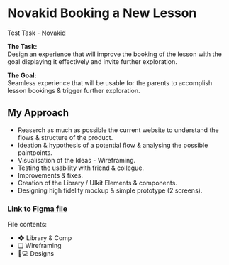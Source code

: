 # Novakid Booking a New Lesson
Test Task - [Novakid](http://novakidschool.com/)

**The Task:** <br> Design an experience that will improve the booking of the lesson with the goal displaying it effectively and invite further exploration.

**The Goal:** <br> Seamless experience that will be usable for the parents to accomplish lesson bookings & trigger further exploration.

## **My Approach**
- Reaserch as much as possible the current website to understand the flows & structure of the product.
- Ideation & hypothesis of a potential flow & analysing the possible paintpoints.
- Visualisation of the Ideas - Wireframing.
- Testing the usability with friend & collegue.
- Improvements & fixes.
- Creation of the Library / UIkit Elements & components.
- Designing high fidelity mockup & simple prototype (2 screens).

### **Link to [Figma file](https://www.figma.com/file/x9QGnBtLEgPYrT3AotIFqJ/booking-a-new-lesson?node-id=0%3A1)**
File contents:
- ❖ Library & Comp
- ❏ Wireframing
- 📱💻 Designs

